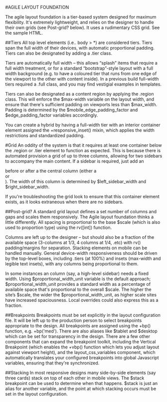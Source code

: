 #AGILE LAYOUT FOUNDATION

The agile layout foundation is a tier-based system designed for maximum flexibility. It's extremely lightweight, and relies on the designer to handle their own grids (see Post-grid? below). It uses a rudimentary CSS grid. See the sample HTML.

##Tiers
All top level <body> elements (i.e.. body > *) are considered tiers. Tiers span the full width of their devices, with automatic proportional padding. Tiers can also be designated by adding a .tier class.

Tiers are automatically full width – this allows “splash” items that require a full width treatment, or for a standard “bootstrap”-style layout with a full width background (e.g. to have a coloured tier that runs from one edge of the viewport to the other with content inside). In a previous build full-width tiers required a .full class, and you may find vestigial examples in templates.

Tiers can also be designated as a content region by applying the .region class. This will enforce the $max-width variable on the layout width, and ensure that there's sufficient padding on viewports less than $max_width. Padding is determined by the $mobile_edge_padding_factor and $edge_padding_factor variables accordingly.

You can create a hybrid by having a full-width tier with an interior container element assigned the +responsive_inset() mixin, which applies the width restrictions and standardized padding.

#Grid
An oddity of the system is that it requires at least one container below the .region or .tier element to function as expected. This is because there is automated provision a grid of up to three columns, allowing for two sidebars to accompany the main content. If a sidebar is required, just add an <aside> before or after a the central column (either a <div> or <main>). The width of this column is determined by $left_sidebar_width and $right_sidebar_width.

If you're troubleshooting the grid look to ensure that this container element exists, as it looks extraneous when there are no sidebars. 


##Post-grid?
A standard grid layout defines a set number of columns and gaps and scales them responsively. The Agile layout foundation thinks a little differently. All spacing is proportional to the base $scale (which is also used to proportion type) using the rv(\[int\]) function.

Columns are left up to the designer – but should also be a fraction of the available space (3-columns at 1/3, 4 columns at 1/4, .etc) with rv() padding/margins for separation. Stacking elements on mobile can be handled manually. General device-width responsiveness should be driven by the top-level boxes, including .tiers (at 100%) and insets (max-width and legible text insets), with any columns being proportional to them.

In some instances an column (say, a high-level sidebar) needs a fixed width. Using $proportional_width_unit variable is the default approach; $proportional_width_unit provides a standard width as a percentage of available space that's proportional to the overall $scale. The higher the site’s $scale, the wider the $proportional_width_unit, as higher scale sites have increased spaciousness. Local overrides could also express this as a fraction.


##Breakpoints
Breakpoints must be set explicitly in the layout configuration file. It will be left up to the production person to select breakpoints appropriate to the design. All breakpoints are assigned using the +bp() function, e.g. +bp('med'). There are also aliases like $tablet and $desktop which can be set for transparency in the design. There are a few other components that can expand the breakpoint toolkit, including the Vertical Breakpoint (which enables the +vbp() function which lets you adjust layout against viewport height), and the layout_css_variables component, which automatically translates your configured breakpoints into global Javascript variables, ensuring that they're synchronized.

##Stacking
In most responsive designs many side-by-side elements (say three cards) stack on top of each other in mobile views. The $stack breakpoint can be used to determine when that happens. $stack is just an alias for another variable, and the point at which stacking occurs must be set in the layout configuration.
